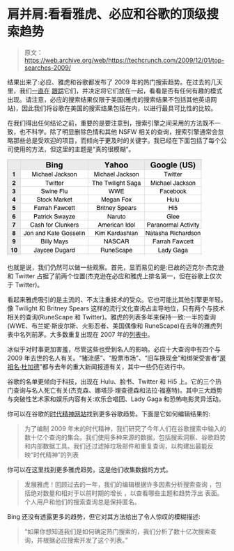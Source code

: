 # 肩并肩:看看雅虎、必应和谷歌的顶级搜索趋势

> 原文：<https://web.archive.org/web/https://techcrunch.com/2009/12/01/top-searches-2009/>

结果出来了:必应、雅虎和谷歌都发布了 2009 年的热门搜索趋势。在过去的几天里，我们[一直在](https://web.archive.org/web/20221006195640/http://www.beta.techcrunch.com/2009/12/01/google-zeitgeist-2009/) [跟踪](https://web.archive.org/web/20221006195640/http://www.beta.techcrunch.com/2009/11/29/bings-2009-top-search-term-michael-jackson-beats-our-twitter/)它们，并决定将它们放在一起，看看是否有任何有趣的模式出现。请注意，必应的搜索结果仅限于美国(雅虎的搜索结果不包括其他英语网站)，因此我们将谷歌在美国的搜索结果包括在内，以进行最具可比性的比较。

在我们得出任何结论之前，重要的是要注意到，搜索引擎之间采用的方法既不一致，也不科学。除了明显删除色情和其他 NSFW 相关的查询，搜索引擎通常会忽略那些总是受欢迎的项目，而倾向于更及时的关键字。我已经在下面包括了每个公司使用的方法，但这里的主题是“真的很模糊”。

![](img/0eee48b2be5b23c8960f8019fcc76ed8.png)

也就是说，我们仍然可以做一些观察。首先，显而易见的是:已故的迈克尔·杰克逊和 Twitter 占据了前两个位置(杰克逊在必应和雅虎上排名第一，但在谷歌上仅次于 Twitter)。

看起来雅虎吸引的是主流的、不太注重技术的受众。它也可能比其他引擎更年轻。像 Twilight 和 Britney Spears 这样的流行文化查询占主导地位，只有两个与技术相关的查询(RuneScape 和 Twitter)。雅虎的列表多年来保持一致:一半的查询(WWE、布兰妮·斯皮尔斯、火影忍者、美国偶像和 RuneScape)在去年的雅虎列表中名列前茅。大多数重复出现在 2007 年的[列表中](https://web.archive.org/web/20221006195640/http://www.beta.techcrunch.com/2007/12/03/yahoo-top-searches-2007-please-people-stop-typing-britney-spears-into-search-boxes/)。

冰似乎对时事更加害羞，尽管这些也受到名人的影响。必应十大查询中有四个与 2009 年去世的名人有关。“猪流感”、“股票市场”、“旧车换现金”和绑架受害者“[房祖名·杜加德](https://web.archive.org/web/20221006195640/http://en.wikipedia.org/wiki/Kidnapping_of_Jaycee_Lee_Dugard)”都与去年的重大新闻报道有关，其中一些仍在进行中。

谷歌的名单更倾向于科技，出现在 Hulu、脸书、Twitter 和 Hi5 上。它的三个热门查询与名人死亡有关(杰克森、娜塔莎·理查德森和法拉·福塞特)。其中三大趋势与突破性艺术家和娱乐内容有关:欢乐合唱团、Lady Gaga 和恐怖电影灵异活动。

你可以在谷歌的[时代精神网站](https://web.archive.org/web/20221006195640/http://www.google.com/intl/en/press/zeitgeist2009/)找到更多谷歌趋势。下面是它如何编辑结果的:

> 为了编制 2009 年末的时代精神，我们研究了今年人们在谷歌搜索中输入的数十亿个查询的集合。我们使用多种来源的数据，包括搜索洞察、谷歌趋势和内部数据工具。我们还过滤掉垃圾邮件和重复查询，以构建出最能反映“时代精神”的列表

你可以在这里找到更多雅虎趋势。这是他们收集数据的方式。

> 发展雅虎！回顾过去的一年，我们的编辑根据许多因素分析搜索查询
> ，包括绝对数量和相对于以前时期的增长
> ，以查看哪些主题和趋势浮出
> 表面。个人用户和他们的搜索查询总是保持匿名。

Bing 还没有透露更多的趋势，但它对其方法给出了令人惊叹的模糊描述:

> “如果你想知道我们是如何确定热门搜索的，我们分析了数十亿次搜索查询，并根据必应搜索开发了这个列表。”